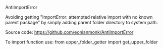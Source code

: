 AntiImportError


Avoiding getting "ImportError: attempted relative import with no known parent package" by simply adding parent folder directory to system path. 

Source code:
https://github.com/eonianmonk/AntiImportError

To import function use:
from upper_folder_getter import get_upper_folder 
